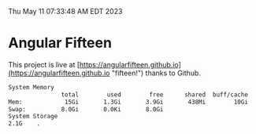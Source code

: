 Thu May 11 07:33:48 AM EDT 2023

# Angular Fifteen


This project is live at [https://angularfifteen.github.io](https://angularfifteen.github.io "fifteen!") thanks to Github.

```bash
System Memory
               total        used        free      shared  buff/cache   available
Mem:            15Gi       1.3Gi       3.9Gi       438Mi        10Gi        13Gi
Swap:          8.0Gi       0.0Ki       8.0Gi
System Storage
2.1G	.
```
```bash
